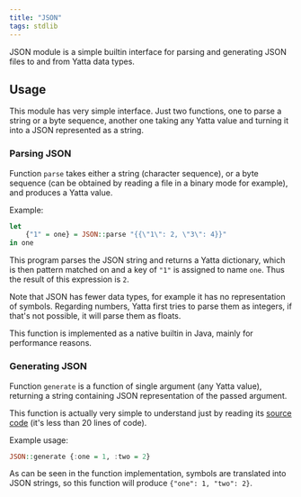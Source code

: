 ```yaml
---
title: "JSON"
tags: stdlib
---
```


JSON module is a simple builtin interface for parsing and generating JSON files to and from Yatta data types.

## Usage
This module has very simple interface. Just two functions, one to parse a string or a byte sequence, another one taking any Yatta value and turning it into a JSON represented as a string.

### Parsing JSON
Function `parse` takes either a string (character sequence), or a byte sequence (can be obtained by reading a file in a binary mode for example), and produces a Yatta value.

Example:
```haskell
let
    {"1" = one} = JSON::parse "{{\"1\": 2, \"3\": 4}}"
in one
```

This program parses the JSON string and returns a Yatta dictionary, which is then pattern matched on and a key of `"1"` is assigned to name `one`. Thus the result of this expression is `2`.

Note that JSON has fewer data types, for example it has no representation of symbols. Regarding numbers, Yatta first tries to parse them as integers, if that's not possible, it will parse them as floats.

This function is implemented as a native builtin in Java, mainly for performance reasons.

### Generating JSON
Function `generate` is a function of single argument (any Yatta value), returning a string containing JSON representation of the passed argument.

This function is actually very simple to understand just by reading its [source code](https://github.com/yatta-lang/yatta/blob/master/language/lib-yatta/JSON.yatta) (it's less than 20 lines of code).

Example usage:
```haskell
JSON::generate {:one = 1, :two = 2}
```

As can be seen in the function implementation, symbols are translated into JSON strings, so this function will produce `{"one": 1, "two": 2}`.
